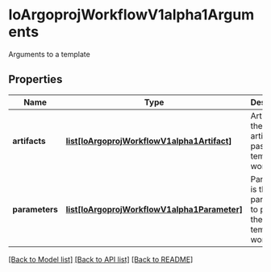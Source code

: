 # IoArgoprojWorkflowV1alpha1Arguments

Arguments to a template
## Properties
Name | Type | Description | Notes
------------ | ------------- | ------------- | -------------
**artifacts** | [**list[IoArgoprojWorkflowV1alpha1Artifact]**](IoArgoprojWorkflowV1alpha1Artifact.md) | Artifacts is the list of artifacts to pass to the template or workflow | [optional] 
**parameters** | [**list[IoArgoprojWorkflowV1alpha1Parameter]**](IoArgoprojWorkflowV1alpha1Parameter.md) | Parameters is the list of parameters to pass to the template or workflow | [optional] 

[[Back to Model list]](../README.md#documentation-for-models) [[Back to API list]](../README.md#documentation-for-api-endpoints) [[Back to README]](../README.md)


